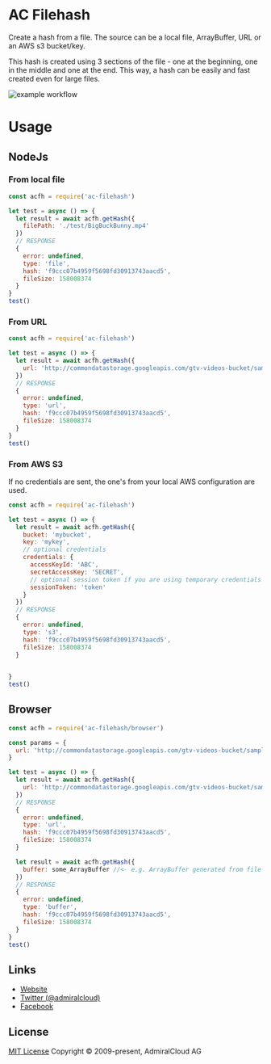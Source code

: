 # AC Filehash
Create a hash from a file. The source can be a local file, ArrayBuffer, URL or an AWS s3 bucket/key.

This hash is created using 3 sections of the file - one at the beginning, one in the middle and one at the end. This way, a hash can be easily and fast created even for large files.

![example workflow](https://github.com/admiralcloud/ac-filehash/actions/workflows/node.js.yml/badge.svg)


# Usage
## NodeJs

### From local file
```javascript
const acfh = require('ac-filehash')

let test = async () => {
  let result = await acfh.getHash({ 
    filePath: './test/BigBuckBunny.mp4'
  })
  // RESPONSE
  {
    error: undefined,
    type: 'file',
    hash: 'f9ccc07b4959f5698fd30913743aacd5',
    fileSize: 158008374
  }
}
test()
```
### From URL
```javascript
const acfh = require('ac-filehash')

let test = async () => {
  let result = await acfh.getHash({ 
    url: 'http://commondatastorage.googleapis.com/gtv-videos-bucket/sample/BigBuckBunny.mp4'
  })
  // RESPONSE
  {
    error: undefined,
    type: 'url',
    hash: 'f9ccc07b4959f5698fd30913743aacd5',
    fileSize: 158008374
  }
}
test()
```

### From AWS S3
If no credentials are sent, the one's from your local AWS configuration are used. 

```javascript
const acfh = require('ac-filehash')

let test = async () => {
  let result = await acfh.getHash({
    bucket: 'mybucket',
    key: 'mykey',
    // optional credentials
    credentials: {
      accessKeyId: 'ABC',
      secretAccessKey: 'SECRET',
      // optional session token if you are using temporary credentials
      sessionToken: 'token'
    }
  })
  // RESPONSE
  {
    error: undefined,
    type: 's3',
    hash: 'f9ccc07b4959f5698fd30913743aacd5',
    fileSize: 158008374
  }

 
}
test()
```

## Browser
```javascript
const acfh = require('ac-filehash/browser')

const params = {
  url: 'http://commondatastorage.googleapis.com/gtv-videos-bucket/sample/BigBuckBunny.mp4'
}

let test = async () => {
  let result = await acfh.getHash({ 
    url: 'http://commondatastorage.googleapis.com/gtv-videos-bucket/sample/BigBuckBunny.mp4'
  })
  // RESPONSE
  {
    error: undefined,
    type: 'url',
    hash: 'f9ccc07b4959f5698fd30913743aacd5',
    fileSize: 158008374
  }

  let result = await acfh.getHash({ 
    buffer: some_ArrayBuffer //<- e.g. ArrayBuffer generated from file through input field
  })
  // RESPONSE
  {
    error: undefined,
    type: 'buffer',
    hash: 'f9ccc07b4959f5698fd30913743aacd5',
    fileSize: 158008374
  }
}
test()
```

## Links
- [Website](https://www.admiralcloud.com/)
- [Twitter (@admiralcloud)](https://twitter.com/admiralcloud)
- [Facebook](https://www.facebook.com/MediaAssetManagement/)

## License
[MIT License](https://opensource.org/licenses/MIT) Copyright © 2009-present, AdmiralCloud AG